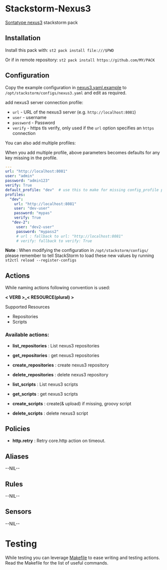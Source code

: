 # Stackstorm-Nexus3

[Sontatype nexus3](https://www.sonatype.com/nexus-repository-oss) stackstorm pack

## Installation


Install this pack with: `st2 pack install file:///$PWD`

Or if in remote repository: `st2 pack install https://github.com/MY/PACK`

## Configuration

Copy the example configuration in [nexus3.yaml.example](./nexus3.yaml.example)
to `/opt/stackstorm/configs/nexus3.yaml` and edit as required.

add nexus3 server connection profile:

* ``url`` - URL of the nexus3 server (e.g. ``http://localhost:8081``)
* ``user`` - username
* ``password`` - Password
* ``verify`` - https tls verify, only used if the `url` option specifies an `https` connection

You can also add multiple profiles:

When you add multiple profile, above parameters becomes defaults for any key missing in the profile.

``` yaml
---
url: "http://localhost:8081"
user: "admin"
password: "admin123"
verify: True
default_profile: "dev"  # use this to make for missing config_profile parameter when calling any action
profiles:
  "dev":
    url: "http://localhost:8081"
    user: "dev-user"
    password: "mypas"
    verify: True
   "dev-2":
     user: "dev2-user"
     password: "mypass2"
     # url : fallback to url: "http://localhost:8081"
     # verify: fallback to verify: True
```


**Note** : When modifying the configuration in `/opt/stackstorm/configs/` please
           remember to tell StackStorm to load these new values by running
           `st2ctl reload --register-configs`


## Actions

While naming actions following convention is used:

**< VERB >_< RESOURCE(plural) >**


Supported Resources

- Repositories
- Scripts

### Available actions:

* **list_repositories** : List nexus3 repositories
* **get_repositories** : get nexus3 repositories
* **create_repositories** : create nexus3 repository
* **delete_repositories** : delete nexus3 repository

* **list_scripts** : List nexus3 scripts
* **get_scripts** : get nexus3 scripts
* **create_scripts** : create(& upload) if missing, groovy script
* **delete_scripts** : delete nexus3 script

## Policies

* **http.retry** : Retry core.http action on timeout.

## Aliases

--NIL--

## Rules

--NIL--

## Sensors

--NIL--


# Testing


While testing you can leverage [Makefile](./tests/Makefile) to ease writing and testing actions. Read the Makefile for the list of useful commands.